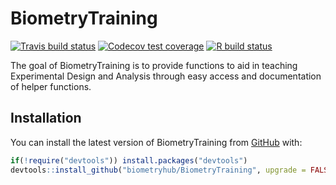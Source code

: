 
<!-- README.md is generated from README.Rmd. Please edit that file -->

# BiometryTraining

<!-- badges: start -->

[![Travis build
status](https://travis-ci.com/biometryhub/BiometryTraining.svg?branch=master)](https://travis-ci.com/biometryhub/BiometryTraining)
[![Codecov test
coverage](https://codecov.io/gh/biometryhub/BiometryTraining/branch/master/graph/badge.svg)](https://codecov.io/gh/biometryhub/BiometryTraining?branch=master)
[![R build
status](https://github.com/biometryhub/BiometryTraining/workflows/R-CMD-check/badge.svg)](https://github.com/biometryhub/BiometryTraining/actions)
<!-- badges: end -->

The goal of BiometryTraining is to provide functions to aid in teaching
Experimental Design and Analysis through easy access and documentation
of helper functions.

## Installation

You can install the latest version of BiometryTraining from
[GitHub](https://github.com/) with:

``` r
if(!require("devtools")) install.packages("devtools") 
devtools::install_github("biometryhub/BiometryTraining", upgrade = FALSE)
```

